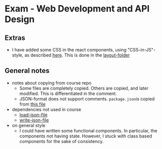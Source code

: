 # Exam - Web Development and API Design

## Extras 
* I have added some CSS in the react components, using "CSS-in-JS"-style, as described [here](https://reactjs.org/docs/dom-elements.html#style). This is done in the [layout-folder](./src/frontend/layout/)

## General notes
* notes about copying from course repo 
  * Some files are completely copied. Others are copied, and later modified. This is differentiated in the comment. 
  * JSON-format does not support comments. `package.json`is copied from [this file](https://github.com/arcuri82/web_development_and_api_design/blob/master/exercise-solutions/quiz-game/part-10/package.json)
* dependencies not used in course 
  * [load-json-file](https://github.com/sindresorhus/load-json-file)
  * [write-json-file](https://github.com/sindresorhus/write-json-file)
* on general style 
  * I could have written some functional components. In particular, the components not having state. However, I stuck with class based components for the sake of consistency. 
